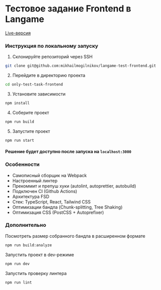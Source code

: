 # Тестовое задание Frontend в Langame

[Live-версия](https://langame-test-frontend.vercel.app)

### Инструкция по локальному запуску

1) Склонируйте репозиторий через SSH
```bash
git clone git@github.com:mikhailmogilnikov/langame-test-frontend.git
```

2) Перейдите в директорию проекта
```bash
cd only-test-task-frontend
```

3) Установите зависимости
```bash
npm install
```

4) Соберите проект
```bash
npm run build
```

5) Запустите проект
```bash
npm run start
```

#### Решение будет доступно после запуска на `localhost:3000`

### Особенности

- Самописный сборщик на Webpack
- Настроенный линтер
- Прекоммит и препуш хуки (autolint, autoprettier, autobuild)
- Подключен CI (Github Actions)
- Архитектура FSD
- Стек: TypeScript, React, Tailwind CSS
- Оптимизации бандла (Chunk-splitting, Tree Shaking) 
- Оптимизация CSS (PostCSS + Autoprefixer)

### Дополнительно

Посмотреть размер собранного бандла в расширенном формате
```bash
npm run build:analyze
```

Запустить проект в dev-режиме
```bash
npm run dev
```

Запустить проверку линтера
```bash
npm run lint
```


